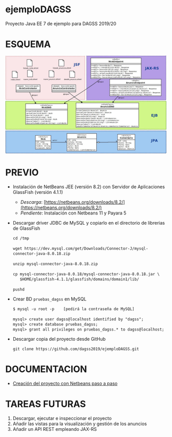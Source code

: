 # ejemploDAGSS
Proyecto Java EE 7 de ejemplo para DAGSS 2019/20

# ESQUEMA
![Esquema del ejemplo](doc/esquema.jpg?raw=true "Esquema del proyecto JSF + JAX-RS")


# PREVIO

* Instalación de NetBeans JEE (versión 8.2) con Servidor de Aplicaciones GlassFish (versión 4.1.1)
  * _Descarga_: [https://netbeans.org/downloads/8.2/](https://netbeans.org/downloads/8.2/)
  * _Pendiente_: Instalación con Netbeans 11 y Payara 5

* Descargar driver JDBC de MySQL y copiarlo en el directorio de librerias de GlassFish
   ```
   cd /tmp

   wget https://dev.mysql.com/get/Downloads/Connector-J/mysql-connector-java-8.0.18.zip

   unzip mysql-connector-java-8.0.18.zip

   cp mysql-connector-java-8.0.18/mysql-connector-java-8.0.18.jar \
      $HOME/glassfish-4.1.1/glassfish/domains/domain1/lib/

   pushd
   ```

* Crear BD `pruebas_dagss` en MySQL
   ```
   $ mysql -u root -p    [pedirá la contraseña de MySQL]

   mysql> create user dagss@localhost identified by "dagss";
   mysql> create database pruebas_dagss;
   mysql> grant all privileges on pruebas_dagss.* to dagss@localhost;
   ```

* Descargar copia del proyecto desde GitHub
   ```
   git clone https://github.com/dagss2019/ejemploDAGSS.git
   ```

# DOCUMENTACION
* [Creación del proyecto con Netbeans paso a paso](/doc/pasos_netbeans.md)

# TAREAS FUTURAS
1. Descargar, ejecutar e inspeccionar el proyecto
2. Añadir las vistas para la visualización y gestión de los anuncios 
3. Añadir un API REST empleando JAX-RS
